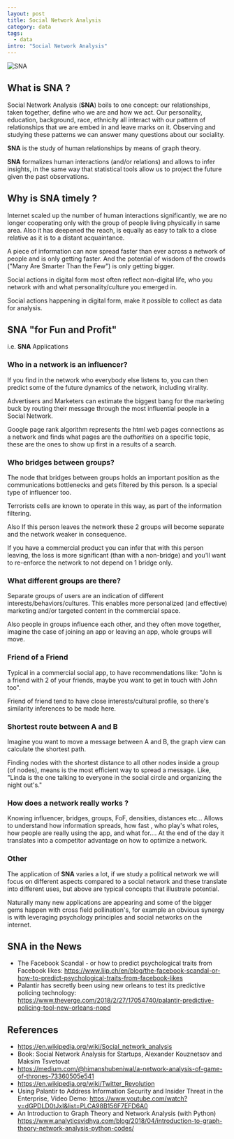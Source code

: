 ```yaml
---
layout: post
title: Social Network Analysis
category: data
tags:
  - data
intro: "Social Network Analysis"
---
```


![SNA](https://drive.google.com/uc?id=1MM0BKiRiQ1NrgMwAtuJp787l3JQdY5Am)

## What is SNA ?

Social Network Analysis (__SNA__) boils to one concept: our relationships, taken together, define who we are and how we act. Our personality, education, background, race, ethnicity all interact with our pattern of relationships that we are embed in and leave marks on it. Observing and studying these patterns we can answer many questions about our sociality.

__SNA__ is the study of human relationships by means of graph theory.

__SNA__  formalizes human interactions (and/or relations) and allows to infer insights, in the same way that statistical tools allow us to project the future given the past observations.


## Why is SNA timely ?

Internet scaled up the number of human interactions significantly, we are no longer cooperating only with the group of people living physically in same area. Also it has deepened the reach, is equally as easy to talk to a close relative as it is to a distant acquaintance.

A piece of information can now spread faster than ever across a network of people and is only getting faster.
And the potential of wisdom of the crowds ("Many Are Smarter Than the Few")  is only getting bigger.

Social actions in digital form most often reflect non-digital life, who you network with and what personality/culture you emerged in.

Social actions happening in digital form, make it possible to collect as data for analysis.

## SNA "for Fun and Profit" 

i.e. __SNA__  Applications


### Who in a network is an influencer?

If you find in the network who everybody else listens to, you can then predict some of the future dynamics of the network, including virality.

Advertisers and Marketers can estimate the biggest bang for the marketing buck by routing their message through the most influential people in a Social Network.

Google page rank algorithm represents the html web pages connections as a network and finds what pages are the _authorities_ on a specific topic, these are the ones to show up first in a results of a search.

### Who bridges between groups?

The node that bridges between groups holds an important position as the communications bottlenecks and gets filtered by this person. Is a special type of influencer too.

Terrorists cells are known to operate in this way, as part of the information filtering.

Also If this person leaves the network these 2 groups will become separate and the network weaker in consequence.

 If you have a commercial product you can infer that with this person leaving, the loss is more significant (than with a non-bridge) and you'll want to re-enforce the network to not depend on 1 bridge only.


### What different groups are there?

Separate groups of users are an indication of different interests/behaviors/cultures.
This enables more personalized (and effective) marketing and/or targeted content in the commercial space.

Also people in groups influence each other, and they often move together, imagine the case of joining an app or leaving an app, whole groups will move.

### Friend of a Friend

Typical in a commercial social app, to have recommendations like: "John is a friend with 2 of your friends, maybe you want to get in touch with John too".

Friend of friend tend to have close interests/cultural profile, so there's similarity inferences to be made here.  

### Shortest route between A and B

Imagine you want to move a message between A and B, the graph view can calculate the shortest path.

Finding nodes with the shortest distance to all other nodes inside a group (of nodes), means is the most efficient way to spread a message. Like, "Linda is the one talking to everyone in the social circle and organizing the night out's."


### How does a network really works ?

Knowing influencer, bridges, groups, FoF, densities, distances etc... Allows to understand how information spreads, how fast , who play's what roles, how people are really using the app, and what for.... At the end of the day it translates into a competitor advantage on how to optimize a network.

### Other

The application of __SNA__ varies a lot, if we study a political network we will focus on different aspects compared to a social network and these translate into different uses, but above are typical concepts that illustrate potential.

Naturally many new applications are appearing and some of the bigger gems happen with cross field pollination's, for example an obvious synergy is with leveraging psychology principles and social networks on the internet.


## SNA in the News

- The Facebook Scandal - or how to predict psychological traits from Facebook likes: https://www.liip.ch/en/blog/the-facebook-scandal-or-how-to-predict-psychological-traits-from-facebook-likes
- Palantir has secretly been using new orleans to test its predictive policing technology: https://www.theverge.com/2018/2/27/17054740/palantir-predictive-policing-tool-new-orleans-nopd


## References

- https://en.wikipedia.org/wiki/Social_network_analysis
- Book: Social Network Analysis for Startups,  Alexander Kouznetsov and Maksim Tsvetovat
- https://medium.com/@himanshubeniwal/a-network-analysis-of-game-of-thrones-73360505e541
- https://en.wikipedia.org/wiki/Twitter_Revolution
- Using Palantir to Address Information Security and Insider Threat in the Enterprise,  Video Demo:  https://www.youtube.com/watch?v=dGPDLD0tJxI&list=PLCA98B156F7EFD6A0 
- An Introduction to Graph Theory and Network Analysis (with Python) https://www.analyticsvidhya.com/blog/2018/04/introduction-to-graph-theory-network-analysis-python-codes/

